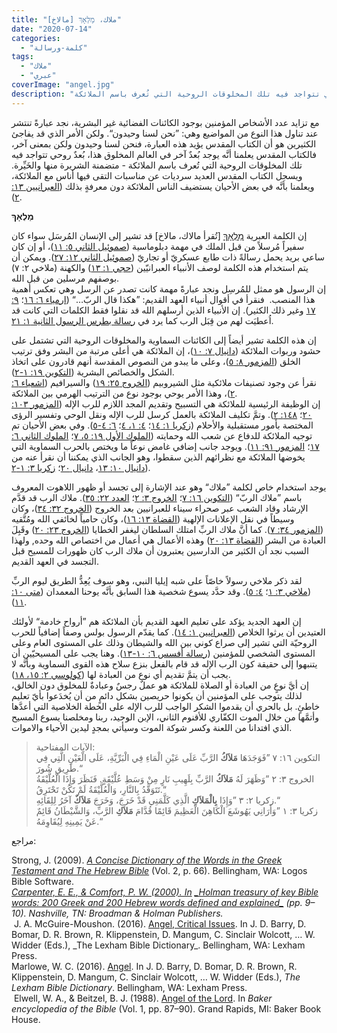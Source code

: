 ```yaml
---
title: "ملاك، מַלְאָךְ [مالاخ]"
date: "2020-07-14"
categories:
  - "كلمة-ورسالة"
tags:
  - "ملاك"
  - "عبري"
coverImage: "angel.jpg"
description: "مع تزايد عدد الأشخاص المؤمنين بوجود الكائنات الفضائية غير البشرية، نجد عبارةً تنتشر عند تناول هذا النوع من المواضيع وهي: ”نحن لسنا وحيدون“. ولكن الأمر الذي قد يفاجئ الكثيرين هو أن الكتاب المقدس يؤيد هذه العبارة، فنحن لسنا وحيدون ولكن بمعنى آخر، فالكتاب المقدس يعلمنا أنَّه يوجد بُعدٌ آخر في العالم المخلوق هذا، بُعدٌ روحي تتواجد فيه تلك المخلوقات الروحية التي تُعرف باسم الملائكة."
---
```


مع تزايد عدد الأشخاص المؤمنين بوجود الكائنات الفضائية غير البشرية، نجد عبارةً تنتشر عند تناول هذا النوع من المواضيع وهي: ”نحن لسنا وحيدون“. ولكن الأمر الذي قد يفاجئ الكثيرين هو أن الكتاب المقدس يؤيد هذه العبارة، فنحن لسنا وحيدون ولكن بمعنى آخر، فالكتاب المقدس يعلمنا أنَّه يوجد بُعدٌ آخر في العالم المخلوق هذا، بُعدٌ روحي تتواجد فيه تلك المخلوقات الروحية التي تُعرف باسم الملائكة - متضمنة الشريرة منها والخَيِّرة. ويسجل الكتاب المقدس العديد سرديات عن مناسبات التقى فيها أناس مع الملائكة، ويعلمنا بأنَّه في بعض الأحيان يستضيف الناس الملائكة دون معرفةٍ بذلك ([العبرانيين ١٣: ٢](https://biblia.com/books/ar-vandyke/heb13.2)).

**מַלְאָךְ**

إن الكلمة العبرية [מַלְאָךְ](https://www.blueletterbible.org/lang/lexicon/lexicon.cfm?Strongs=H4397&t=KJV) \[تُقرأ مالاك، مالاخ\] قد تشير إلى الإنسان المُرسَل سواء كان سفيراً مُرسلاً من قبل الملك في مهمة دبلوماسية ([صموئيل الثاني ٥: ١١](https://biblia.com/books/ar-vandyke/2sam5.11))، أو إن كان ساعي بريد يحمل رسالةً ذات طابع عسكريّ أو تجاريّ ([صموئيل الثاني ١٢: ٢٧](https://biblia.com/books/ar-vandyke/2sam12.27)). ويمكن أن يتم استخدام هذه الكلمة لوصف الأنبياء العبرانيّين ([حجي ١: ١٣](https://biblia.com/books/ar-vandyke/hag1.13)) والكهنة (ملاخي ٢: ٧) بوصفهم مرسلين من قبل الله.  
إن الرسول هو ممثل للمُرسِل ونجد عبارةً مهمة كانت تصدر عن الرسل وهي تعكس أهمية هذا المنصب.  فنقرأ في أقوال أنبياء العهد القديم: ”هكذا قال الربّ…“ ([ارمياء ٦: ١٦](https://biblia.com/books/ar-vandyke/jer6.16)؛ [٩: ١٧](https://biblia.com/books/ar-vandyke/jer9.17) وغير ذلك الكثير). إن الأنبياء الذين أرسلهم الله قد نقلوا فقط الكلمات التي كانت قد اُعطيَت لهم من قِبَل الرب كما يرد في [رسالة بطرس الرسول الثانية ١: ٢١](https://biblia.com/books/ar-vandyke/2pet1.21).

إن هذه الكلمة تشير أيضاً إلى الكائنات السماوية والمخلوقات الروحية التي تشتمل على حشود وربوات الملائكة ([دانيال ٧: ١٠](https://biblia.com/books/ar-vandyke/dan7.10))، إن الملائكة هي أعلى مرتبة من البشر وفق ترتيب الخلق ([المزمور ٨: ٥](https://biblia.com/books/ar-vandyke/psa8.5))، وعلى ما يبدو من النصوص المقدسة أنهم قادرون على اتخاذ الشكل والخصائص البشرية ([التكوين ١٩: ١-٢](https://biblia.com/books/ar-vandyke/Ge19.1-2)).  
نقرأ عن وجود تصنيفات ملائكية مثل الشيروبيم ([الخروج ٢٥: ١٩](https://biblia.com/books/ar-vandyke/ex25.19)) والسيرافيم ([اشعياء ٦: ٢](https://biblia.com/books/ar-vandyke/is6.2))، وهذا الأمر يوحي بوجود نوع من الترتيب الهرمي بين الملائكة.  
إن الوظيفة الرئيسية للملائكة هي التسبيح وتقديم المجد اللازم للرب الإله ([المزمور ١٠٣: ٢٠](https://biblia.com/books/ar-vandyke/psa103.20)؛ [١٤٨: ٢](https://biblia.com/books/ar-vandyke/psa148.2)). وتمَّ تكليف الملائكة بالعمل كرسل للرب الإله ونقل الوحي وتفسير الرؤى المختصة بأمور مستقبلية والأحلام ([زكريا ١: ١٤](https://biblia.com/books/ar-vandyke/zec1.14)؛ [٤: ١، ٤](https://biblia.com/books/ar-vandyke/zec4.1-4)؛ [٦: ٤-٥](https://biblia.com/books/ar-vandyke/zec6.4-5)). وفي بعض الأحيان تم توجيه الملائكة للدفاع عن شعب الله وحمايته ([الملوك الأول ١٩: ٥، ٧](https://biblia.com/books/ar-vandyke/1ki19.5-7)؛ [الملوك الثاني ٦: ١٧](https://biblia.com/books/ar-vandyke/2ki6.17)؛ [المزمور ٩١: ١١](https://biblia.com/books/ar-vandyke/psa91.11)). ويوجد جانب إضافي غامض نوعاً ما ويختص بالحرب السماوية التي يخوضها الملائكة مع نظرائهم الذين سقطوا، وهو الجانب الذي يمكننا أن نقرأ عنه من [دانيال ١٠: ١٣](https://biblia.com/books/ar-vandyke/dan10.13)، [دانيال ٢٠](https://biblia.com/books/ar-vandyke/dan20)؛ [زكريا ٣: ١-٢](https://biblia.com/books/ar-vandyke/zec3.1-2)).

يوجد استخدام خاص لكلمة ”ملاك“ وهو عند الإشارة إلى تجسد أو ظهور اللاهوت المعروف باسم ”ملاك الربّ“ ([التكوين ١٦: ٧](https://biblia.com/books/ar-vandyke/Ge16.7)؛ [الخروج ٣: ٢](https://biblia.com/books/ar-vandyke/ex3.2)؛ [العدد ٢٢: ٣٥](https://biblia.com/books/ar-vandyke/num22.35)). ملاك الرب قد قدَّم الإرشاد وقاد الشعب عبر صحراء سيناء للعبرانيين بعد الخروج ([الخروج ٣٢: ٣٤](https://biblia.com/books/ar-vandyke/ex32.34))، وكان وسيطاً في نقل الإعلانات الإلهية ([القضاة ١٣: ١٦](https://biblia.com/books/ar-vandyke/jdg13.16))، وكان حامياً لخائفي الله ومُتَّقيه ([المزمور ٣٤: ٧](https://biblia.com/books/ar-vandyke/psa34.7)). كما أنَّ ملاك الربِّ امتلك السلطان ليغفر الخطايا ([الخروج ٢٣: ٢٠](https://biblia.com/books/ar-vandyke/jdg23.20)) وقَبِلَ العبادة من البشر ([القضاة ١٣: ٢٠](https://biblia.com/books/ar-vandyke/jdg13.2-)) وهذه الأعمال هي أعمال من اختصاص الله وحده, ولهذا السبب نجد أن الكثير من الدارسين يعتبرون أن ملاك الرب كان ظهورات للمسيح قبل التجسد في العهد القديم.

لقد ذكر ملاخي رسولاً خاصّاً على شبه إيليا النبي، وهو سوف يُعِدُّ الطريق ليوم الربِّ ([ملاخي ٣: ١](https://biblia.com/books/ar-vandyke/mal3.1)؛ [٤: ٥](https://biblia.com/books/ar-vandyke/mal4.5)). وقد حدَّد يسوع شخصية هذا السابق بأنَّه يوحنا المعمدان ([متى ١٠: ١١](https://biblia.com/books/ar-vandyke/mt10.11)).

إن العهد الجديد يؤكد على تعليم العهد القديم بأن الملائكة هم ”أرواح خادمة“ لأولئك العتيدين أن يرثوا الخلاص ([العبرانيين ١: ١٤](https://biblia.com/books/ar-vandyke/heb1.14)). كما يقدّم الرسول بولس وصفاً إضافياً للحرب الروحيّة التي تشير إلى صراع كوني بين الله والشيطان وذلك على المستوى العام وعلى المستوى الشخصي للمؤمنين ([رسالة أفسس ٦: ١٠-١٣](https://biblia.com/books/ar-vandyke/eph6.10-13)). وهنا يجب على المسيحيّين أن يتنبهوا إلى حقيقة كون الرب الإله قد قام بالفعل بنزع سلاح هذه القوى السماوية وبأنَّه لا يجب أن يتمَّ تقديم أي نوع من العبادة لها ([كولوسي ٢: ١٥، ١٨](https://biblia.com/books/ar-vandyke/col2.15-18)).  
إن أيَّ نوعٍ من العبادة أو الصلاة للملائكة هو عملٌ رجسٌ وعبادةٌ للمخلوق دون الخالق، لذلك يتوجب على المؤمنين أن يكونوا حريصين بشكل دائمٍ من أن يُخدَعوا بأيّ تعليم خاطئٍ. بل بالحري أن يقدموا الشكر الواجب للرب الإله على الخطة الخلاصية التي أعدَّها وأتمَّها من خلال الموت الكفّاري للأقنوم الثاني، الإبن الوحيد، ربنا ومخلصنا يسوع المسيح الذي افتدانا من اللعنة وكسر شوكة الموت وسيأتي بمجدٍ ليدين الأحياء والاموات.

> الآيات المفتاحية:  
> التكوين ١٦: ٧ ”فَوَجَدَهَا **مَلاَكُ** الرَّبِّ عَلَى عَيْنِ الْمَاءِ فِي الْبَرِّيَّةِ، عَلَى الْعَيْنِ الَّتِي فِي طَرِيقِ شُورَ.“  
> الخروج ٣: ٢ ”وَظَهَرَ لَهُ **مَلاَكُ** الرَّبِّ بِلَهِيبِ نَارٍ مِنْ وَسَطِ عُلَّيْقَةٍ. فَنَظَرَ وَإِذَا الْعُلَّيْقَةُ تَتَوَقَّدُ بِالنَّارِ، وَالْعُلَّيْقَةُ لَمْ تَكُنْ تَحْتَرِقُ.“  
> زكريا ٢: ٣ ”وَإِذَا **بِالْمَلاَكِ** الَّذِي كَلَّمَنِي قَدْ خَرَجَ، وَخَرَجَ **مَلاَكٌ** آخَرُ لِلِقَائِهِ.“  
> زكريا ٣: ١ ”وَأَرَانِي يَهُوشَعَ الْكَاهِنَ الْعَظِيمَ قَائِمًا قُدَّامَ **مَلاَكِ** الرَّبِّ، وَالشَّيْطَانُ قَائِمٌ عَنْ يَمِينِهِ لِيُقَاوِمَهُ.“

مراجع:

Strong, J. (2009). [_A Concise Dictionary of the Words in the Greek Testament and The Hebrew Bible_](https://ref.ly/logosres/strngdichebgrk?ref=GreekStrongs.5624&off=579039) (Vol. 2, p. 66). Bellingham, WA: Logos Bible Software.  
[_Carpenter, E. E., & Comfort, P. W. (2000). In_](https://ref.ly/logosres/hlmnkybblwds?ref=Page.p+9&off=161&ctx=+Zechariah+2:3%3b+3:1%0a~A+growing+number+of+) _[\_Holman treasury of key Bible words: 200 Greek and 200 Hebrew words defined and explained_](https://ref.ly/logosres/hlmnkybblwds?ref=Page.p+9) (pp. 9–10). Nashville, TN: Broadman & Holman Publishers._  
 J. A. McGuire-Moushon. (2016). [Angel, Critical Issues](https://ref.ly/logosres/lbd?hw=Angel%2c+Critical+Issues). In J. D. Barry, D. Bomar, D. R. Brown, R. Klippenstein, D. Mangum, C. Sinclair Wolcott, … W. Widder (Eds.), \_The Lexham Bible Dictionary_. Bellingham, WA: Lexham Press.  
Marlowe, W. C. (2016). [Angel](https://ref.ly/logosres/lbd?hw=Angel&off=19027). In J. D. Barry, D. Bomar, D. R. Brown, R. Klippenstein, D. Mangum, C. Sinclair Wolcott, … W. Widder (Eds.), _The Lexham Bible Dictionary_. Bellingham, WA: Lexham Press.  
 Elwell, W. A., & Beitzel, B. J. (1988). [Angel of the Lord](https://ref.ly/logosres/bkrencbib?ref=Page.p+87&off=19279). In _Baker encyclopedia of the Bible_ (Vol. 1, pp. 87–90). Grand Rapids, MI: Baker Book House.
